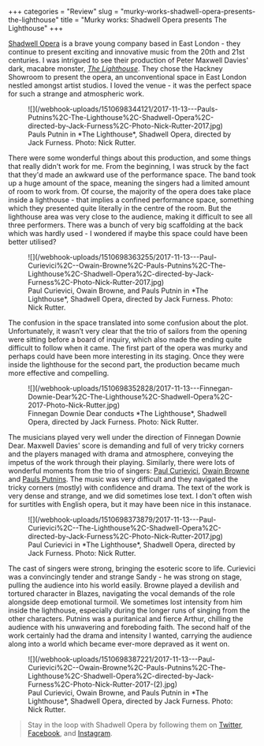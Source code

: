 +++
categories = "Review"
slug = "murky-works-shadwell-opera-presents-the-lighthouse"
title = "Murky works: Shadwell Opera presents The Lighthouse"
+++

[Shadwell Opera](/scene/companies/shadwell-opera/) is a brave young company based in East London - they continue to present exciting and innovative music from the 20th and 21st centuries. I was intrigued to see their production of Peter Maxwell Davies' dark, macabre monster, [*The Lighthouse*](https://www.hackneyshowroom.com/the-lighthouse/). They chose the Hackney Showroom to present the opera, an unconventional space in East London nestled amongst artist studios. I loved the venue - it was the perfect space for such a strange and atmospheric work. 

<figure data-type="image">
![](/webhook-uploads/1510698344121/2017-11-13---Pauls-Putnins%2C-The-Lighthouse%2C-Shadwell-Opera%2C-directed-by-Jack-Furness%2C-Photo-Nick-Rutter-2017.jpg)
<figcaption>Pauls Putnin in *The Lighthouse*, Shadwell Opera, directed by Jack Furness. Photo: Nick Rutter.</figcaption>
</figure>

There were some wonderful things about this production, and some things that really didn't work for me. From the beginning, I was struck by the fact that they'd made an awkward use of the performance space. The band took up a huge amount of the space, meaning the singers had a limited amount of room to work from. Of course, the majority of the opera does take place inside a lighthouse - that implies a confined performance space, something which they presented quite literally in the centre of the room. But the lighthouse area was very close to the audience, making it difficult to see all three performers. There was a bunch of very big scaffolding at the back which was hardly used - I wondered if maybe this space could have been better utilised?

<figure data-type="image">
![](/webhook-uploads/1510698363255/2017-11-13---Paul-Curievici%2C--Owain-Browne%2C-Pauls-Putnins%2C-The-Lighthouse%2C-Shadwell-Opera%2C-directed-by-Jack-Furness%2C-Photo-Nick-Rutter-2017.jpg)
<figcaption>Paul Curievici, Owain Browne, and Pauls Putnin in *The Lighthouse*, Shadwell Opera, directed by Jack Furness. Photo: Nick Rutter.</figcaption>
</figure>

The confusion in the space translated into some confusion about the plot. Unfortunately, it wasn’t very clear that the trio of sailors from the opening were sitting before a board of inquiry, which also made the ending quite difficult to follow when it came. The first part of the opera was murky and perhaps could have been more interesting in its staging. Once they were inside the lighthouse for the second part, the production became much more effective and compelling.

<figure data-type="image">
![](/webhook-uploads/1510698352828/2017-11-13---Finnegan-Downie-Dear%2C-The-Lighthouse%2C-Shadwell-Opera%2C-2017-Photo-Nick-Rutter.jpg)
<figcaption>Finnegan Downie Dear conducts *The Lighthouse*, Shadwell Opera, directed by Jack Furness. Photo: Nick Rutter.</figcaption>
</figure>

The musicians played very well under the direction of Finnegan Downie Dear. Maxwell Davies' score is demanding and full of very tricky corners and the players managed with drama and atmosphere, conveying the impetus of the work through their playing. Similarly, there were lots of wonderful moments from the trio of singers: [Paul Curievici](/scene/people/paul-curievici/), [Owain Browne](/scene/people/owain-browne/) and [Pauls Putnins](/scene/people/pauls-putnins/). The music was very difficult and they navigated the tricky corners (mostly) with confidence and drama. The text of the work is very dense and strange, and we did sometimes lose text. I don't often wish for surtitles with English opera, but it may have been nice in this instanace.

<figure data-type="image">
![](/webhook-uploads/1510698373879/2017-11-13---Paul-Curievici%2C--The-Lighthouse%2C-Shadwell-Opera%2C-directed-by-Jack-Furness%2C-Photo-Nick-Rutter-2017.jpg)
<figcaption>Paul Curievici in *The Lighthouse*, Shadwell Opera, directed by Jack Furness. Photo: Nick Rutter.</figcaption>
</figure>

The cast of singers were strong, bringing the esoteric score to life. Curievici was a convincingly tender and strange Sandy - he was strong on stage, pulling the audience into his world easily. Browne played a devilish and tortured character in Blazes, navigating the vocal demands of the role alongside deep emotional turmoil. We sometimes lost intensity from him inside the lighthouse, especially during the longer runs of singing from the other characters. Putnins was a puritanical and fierce Arthur, chilling the audience with his unwavering and foreboding faith. The second half of the work certainly had the drama and intensity I wanted, carrying the audience along into a world which became ever-more depraved as it went on.

<figure data-type="image">
![](/webhook-uploads/1510698387221/2017-11-13---Paul-Curievici%2C--Owain-Browne%2C-Pauls-Putnins%2C-The-Lighthouse%2C-Shadwell-Opera%2C-directed-by-Jack-Furness%2C-Photo-Nick-Rutter-2017-(2).jpg)
<figcaption>Paul Curievici, Owain Browne, and Pauls Putnin in *The Lighthouse*, Shadwell Opera, directed by Jack Furness. Photo: Nick Rutter.</figcaption>
</figure>

>Stay in the loop with Shadwell Opera by following them on [Twitter](https://twitter.com/shadwellopera), [Facebook](https://www.facebook.com/shadwellopera/), and [Instagram](https://www.instagram.com/shadwellopera/).
